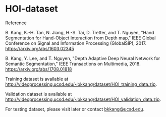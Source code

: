 # HOI-dataset

Reference

B. Kang, K.-H. Tan, N. Jiang, H.-S. Tai, D. Tretter, and T. Nguyen, "Hand Segmentation for Hand-Object Interaction from Depth map," IEEE Global Conference on Signal and Information Processing (GlobalSIP), 2017.
https://arxiv.org/abs/1603.02345

B. Kang, Y. Lee, and T. Nguyen, "Depth Adaptive Deep Neural Network for Semantic Segmentation," IEEE Transactions on Multimedia, 2018.
https://arxiv.org/abs/1708.01818

Training dataset is available at http://videoprocessing.ucsd.edu/~bkkang/dataset/HOI_training_data.zip.

Validation dataset is available at http://videoprocessing.ucsd.edu/~bkkang/dataset/HOI_validation_data.zip.

For testing dataset, please visit later or contact bkkang@ucsd.edu.
